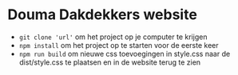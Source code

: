 # Douma Dakdekkers website

* ```git clone 'url'``` om het project op je computer te krijgen
* ```npm install``` om het project op te starten voor de eerste keer
* ```npm run build``` om nieuwe css toevoegingen in style.css naar de dist/style.css te plaatsen en in de website terug te zien